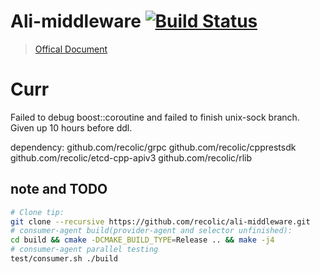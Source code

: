 
# Ali-middleware [![Build Status](https://travis-ci.com/recolic/ali-middleware.svg?token=e2iEcAqqTormZesZdC1C&branch=master)](https://travis-ci.com/recolic/ali-middleware)

> [Offical Document](https://code.aliyun.com/middlewarerace2018/docs)

# Curr
Failed to debug boost::coroutine and failed to finish unix-sock branch. Given up 10 hours before ddl.

dependency: github.com/recolic/grpc github.com/recolic/cpprestsdk github.com/recolic/etcd-cpp-apiv3 github.com/recolic/rlib

## note and TODO

```bash
# Clone tip:
git clone --recursive https://github.com/recolic/ali-middleware.git
# consumer-agent build(provider-agent and selector unfinished):
cd build && cmake -DCMAKE_BUILD_TYPE=Release .. && make -j4
# consumer-agent parallel testing
test/consumer.sh ./build
```
